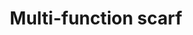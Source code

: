 ---
ee_id: '4451'
site: '1'
type: '2'
long_id: 2018-052 Multi-function scarf
url: 2018-052-multi-function-scarf
year: '2018'
medium: International Association for Research and Testing in the Field of Textile
  and Leather Ecology certified cotton scarf
commission:
add_credit:
dims: Variable
pitch:
ps:
live_url:
related:
title: Multi-function scarf
youtube:
imgs: flagship-2017-062-db-jih--eQIH.jpg
subheading:
year2: '2018'
download:
add_credits:
related_code:
! '':
layout: things-i-made
---